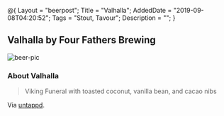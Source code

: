 @{
 Layout = "beerpost";
 Title = "Valhalla";
 AddedDate = "2019-09-08T04:20:52";
 Tags = "Stout, Tavour";
 Description = "";
 }
 

## Valhalla by Four Fathers Brewing

![beer-pic]

### About Valhalla

> Viking Funeral with toasted coconut, vanilla bean, and cacao nibs

Via [untappd][untappd-url].

[untappd-url]: <https://untappd.com//b/four-fathers-brewing-valhalla/870577>
[beer-pic]: https://jasonpowley.com/assets/img/2019-09-08-valhalla.jpeg "Valhalla by Four Fathers Brewing"

